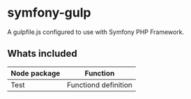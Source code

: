 # symfony-gulp
A gulpfile.js configured to use with Symfony PHP Framework.

## Whats included ##

Node package | Function
-------------|---------------------------------------
Test         | Functiond definition

